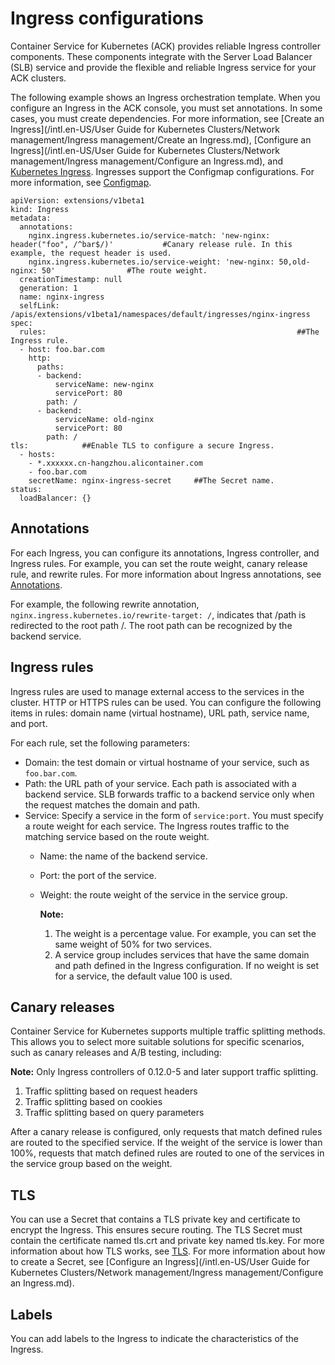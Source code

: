 # Ingress configurations

Container Service for Kubernetes \(ACK\) provides reliable Ingress controller components. These components integrate with the Server Load Balancer \(SLB\) service and provide the flexible and reliable Ingress service for your ACK clusters.

The following example shows an Ingress orchestration template. When you configure an Ingress in the ACK console, you must set annotations. In some cases, you must create dependencies. For more information, see [Create an Ingress](/intl.en-US/User Guide for Kubernetes Clusters/Network management/Ingress management/Create an Ingress.md), [Configure an Ingress](/intl.en-US/User Guide for Kubernetes Clusters/Network management/Ingress management/Configure an Ingress.md), and [Kubernetes Ingress](https://kubernetes.io/docs/concepts/services-networking/ingress/). Ingresses support the Configmap configurations. For more information, see [Configmap](https://kubernetes.github.io/ingress-nginx/user-guide/nginx-configuration/configmap/).

```
apiVersion: extensions/v1beta1
kind: Ingress
metadata:
  annotations:
    nginx.ingress.kubernetes.io/service-match: 'new-nginx: header("foo", /^bar$/)'           #Canary release rule. In this example, the request header is used.
    nginx.ingress.kubernetes.io/service-weight: 'new-nginx: 50,old-nginx: 50'                #The route weight.
  creationTimestamp: null
  generation: 1
  name: nginx-ingress
  selfLink: /apis/extensions/v1beta1/namespaces/default/ingresses/nginx-ingress
spec:
  rules:                                                        ##The Ingress rule.
  - host: foo.bar.com
    http:
      paths:
      - backend:
          serviceName: new-nginx
          servicePort: 80
        path: /
      - backend:
          serviceName: old-nginx
          servicePort: 80
        path: /
tls:            ##Enable TLS to configure a secure Ingress.
  - hosts:
    - *.xxxxxx.cn-hangzhou.alicontainer.com
    - foo.bar.com
    secretName: nginx-ingress-secret     ##The Secret name.
status:
  loadBalancer: {}
```

## Annotations

For each Ingress, you can configure its annotations, Ingress controller, and Ingress rules. For example, you can set the route weight, canary release rule, and rewrite rules. For more information about Ingress annotations, see [Annotations](https://kubernetes.github.io/ingress-nginx/user-guide/nginx-configuration/annotations/).

For example, the following rewrite annotation, `nginx.ingress.kubernetes.io/rewrite-target: /`, indicates that /path is redirected to the root path /. The root path can be recognized by the backend service.

## Ingress rules

Ingress rules are used to manage external access to the services in the cluster. HTTP or HTTPS rules can be used. You can configure the following items in rules: domain name \(virtual hostname\), URL path, service name, and port.

For each rule, set the following parameters:

-   Domain: the test domain or virtual hostname of your service, such as `foo.bar.com`.
-   Path: the URL path of your service. Each path is associated with a backend service. SLB forwards traffic to a backend service only when the request matches the domain and path.
-   Service: Specify a service in the form of `service:port`. You must specify a route weight for each service. The Ingress routes traffic to the matching service based on the route weight.
    -   Name: the name of the backend service.
    -   Port: the port of the service.
    -   Weight: the route weight of the service in the service group.

        **Note:**

        1.  The weight is a percentage value. For example, you can set the same weight of 50% for two services.
        2.  A service group includes services that have the same domain and path defined in the Ingress configuration. If no weight is set for a service, the default value 100 is used.

## Canary releases

Container Service for Kubernetes supports multiple traffic splitting methods. This allows you to select more suitable solutions for specific scenarios, such as canary releases and A/B testing, including:

**Note:** Only Ingress controllers of 0.12.0-5 and later support traffic splitting.

1.  Traffic splitting based on request headers
2.  Traffic splitting based on cookies
3.  Traffic splitting based on query parameters

After a canary release is configured, only requests that match defined rules are routed to the specified service. If the weight of the service is lower than 100%, requests that match defined rules are routed to one of the services in the service group based on the weight.

## TLS

You can use a Secret that contains a TLS private key and certificate to encrypt the Ingress. This ensures secure routing. The TLS Secret must contain the certificate named tls.crt and private key named tls.key. For more information about how TLS works, see [TLS](https://kubernetes.io/docs/concepts/services-networking/ingress/#tls). For more information about how to create a Secret, see [Configure an Ingress](/intl.en-US/User Guide for Kubernetes Clusters/Network management/Ingress management/Configure an Ingress.md).

## Labels

You can add labels to the Ingress to indicate the characteristics of the Ingress.


